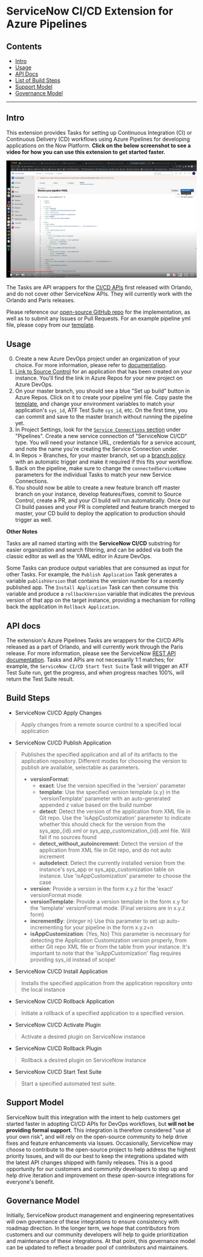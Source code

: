 # ServiceNow CI/CD Extension for Azure Pipelines

## Contents

- [Intro](#intro)
- [Usage](#usage)
- [API Docs](#api-docs)
- [List of Build Steps](#build-steps)
- [Support Model](#support-model)
- [Governance Model](#governance-model)

---

## Intro

This extension provides Tasks for setting up Continuous Integration (CI) or Continuous Delivery (CD) workflows using Azure Pipelines for developing applications on the Now Platform. **Click on the below screenshot to see a video for how you can use this extension to get started faster.**

[![Setting up your first CI/CD pipeline with Azure Pipelines](https://github.com/ServiceNow/servicenow-cicd-azure-extension/raw/master/src/extension/youtube_link.png)](https://www.youtube.com/watch?v=ncI0etU33P0 "Setting up your first CI/CD pipeline with Azure Pipelines")

The Tasks are API wrappers for the [CI/CD APIs](https://developer.servicenow.com/dev.do#!/reference/api/paris/rest/cicd-api) first released with Orlando, and do not cover other ServiceNow APIs. They will currently work with the Orlando and Paris releases. 

Please reference our [open-source GitHub repo](https://github.com/ServiceNow/servicenow-cicd-azure-extension) for the implementation, as well as to submit any Issues or Pull Requests. For an example pipeline yml file, please copy from our [template](https://github.com/ServiceNow/servicenow-cicd-azure-extension/blob/master/examples/pipeline.yaml). 

## Usage

0. Create a new Azure DevOps project under an organization of your choice. For more information, please refer to [documentation](https://docs.microsoft.com/en-us/azure/devops/organizations/projects/create-project?view=azure-devops&tabs=preview-page). 
1. [Link to Source Control](https://developer.servicenow.com/dev.do#!/learn/learning-plans/paris/new_to_servicenow/app_store_learnv2_devenvironment_paris_linking_an_application_to_source_control) for an application that has been created on your instance. You'll find the link in Azure Repos for your new project on Azure DevOps.  
2. On your master branch, you should see a blue "Set up build" button in Azure Repos. Click on it to create your pipeline yml file. Copy paste the [template](https://github.com/ServiceNow/servicenow-cicd-azure-extension/blob/master/examples/pipeline.yaml), and change your environment variables to match your application's `sys_id`, ATF Test Suite `sys_id`, etc. On the first time, you can commit and save to the master branch without running the pipeline yet. 
3. In Project Settings, look for the [`Service Connections` section](https://docs.microsoft.com/en-us/azure/devops/pipelines/library/service-endpoints?view=azure-devops&tabs=yaml) under "Pipelines". Create a new service connection of "ServiceNow CI/CD" type. You will need your instance URL, credentials for a service account, and note the name you're creating the Service Connection under. 
4. In Repos > Branches, for your master branch, set up a [branch policy](https://docs.microsoft.com/en-us/azure/devops/repos/git/branch-policies-overview?view=azure-devops#:~:text=Branch%20policies%20are%20an%20important,can%20contribute%20to%20specific%20branches) with an automatic trigger and make it required if this fits your workflow. 
5. Back on the pipeline, make sure to change the `connectedServiceName` parameters for the individual Tasks to match your new Service Connections. 
6. You should now be able to create a new feature branch off master branch on your instance, develop features/fixes, commit to Source Control, create a PR, and your CI build will run automatically. Once our CI build passes and your PR is completed and feature branch merged to master, your CD build to deploy the application to production should trigger as well. 

**Other Notes**

Tasks are all named starting with the **ServiceNow CI/CD** substring for easier organization and search filtering, and can be added via both the classic editor as well as the YAML editor in Azure DevOps. 

Some Tasks can produce output variables that are consumed as input for other Tasks. For example, the `Publish Application` Task generates a variable `publishVersion` that contains the version number for a recently published app. The `Install Application` Task can then consume this variable and produce a `rollbackVersion` variable that indicates the previous version of that app on the target instance, providing a mechanism for rolling back the application in `Rollback Application`. 

## API docs

The extension's Azure Pipelines Tasks are wrappers for the CI/CD APIs released as a part of Orlando, and will currently work through the Paris release. For more information, please see the ServiceNow [REST API documentation](https://developer.servicenow.com/dev.do#!/reference/api/orlando/rest/cicd-api). Tasks and APIs are not necessarily 1:1 matches; for example, the `ServiceNow CI/CD Start Test Suite` Task will trigger an ATF Test Suite run, get the progress, and when progress reaches 100%, will return the Test Suite result. 

## Build Steps

- ServiceNow CI/CD Apply Changes
> Apply changes from a remote source control to a specified local application

- ServiceNow CI/CD Publish Application
> Publishes the specified application and all of its artifacts to the application repository. Different modes for choosing the version to publish are available, selectable as parameters.  
> - __versionFormat__: 
>   - __exact__: Use the version specified in the 'version' parameter
>   - __template__: Use the specified version template (x.y) in the 'versionTemplate' parameter with an auto-generated appended z value based on the build number
>   - __detect__: Detect the version of the application from XML file in Git repo. Use the 'isAppCustomization' parameter to indicate whether this should check for the version from the sys_app_{id}.xml or sys_app_customization_{id}.xml file. Will fail if no sources found
>   - __detect_without_autoincrement__: Detect the version of the application from XML file in Git repo, and do not auto increment
>   - __autodetect__: Detect the currently installed version from the instance's sys_app or sys_app_customization table on instance. Use 'isAppCustomization' parameter to choose the case
> - __version__: Provide a version in the form x.y.z for the 'exact' versionFormat mode
> - __versionTemplate__: Provide a version template in the form x.y for the 'template' versionFormat mode. (Final versions are in x.y.z form)
> - __incrementBy__: {_integer_ n} Use this parameter to set up auto-incrementing for your pipeline in the form x.y.z+n
> - __isAppCustomization__: {Yes, No} This parameter is necessary for detecting the Application Customization version properly, from either Git repo XML file or from the table from your instance. It's important to note that the 'isAppCustomization' flag requires providing sys_id instead of scope! 

- ServiceNow CI/CD Install Application
> Installs the specified application from the application repository onto the local instance

- ServiceNow CI/CD Rollback Application
> Initiate a rollback of a specified application to a specified version.

- ServiceNow CI/CD Activate Plugin
> Activate a desired plugin on ServiceNow instance

- ServiceNow CI/CD Rollback Plugin
> Rollback a desired plugin on ServiceNow instance

- ServiceNow CI/CD Start Test Suite
> Start a specified automated test suite. 

## Support Model

ServiceNow built this integration with the intent to help customers get started faster in adopting CI/CD APIs for DevOps workflows, but __will not be providing formal support__. This integration is therefore considered "use at your own risk", and will rely on the open-source community to help drive fixes and feature enhancements via Issues. Occasionally, ServiceNow may choose to contribute to the open-source project to help address the highest priority Issues, and will do our best to keep the integrations updated with the latest API changes shipped with family releases. This is a good opportunity for our customers and community developers to step up and help drive iteration and improvement on these open-source integrations for everyone's benefit. 

## Governance Model

Initially, ServiceNow product management and engineering representatives will own governance of these integrations to ensure consistency with roadmap direction. In the longer term, we hope that contributors from customers and our community developers will help to guide prioritization and maintenance of these integrations. At that point, this governance model can be updated to reflect a broader pool of contributors and maintainers. 
